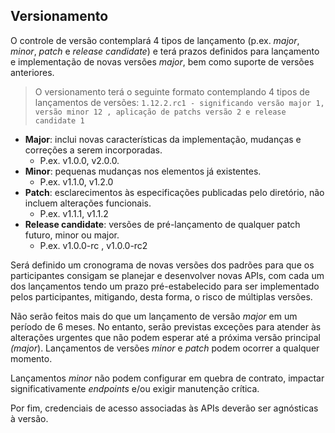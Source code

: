 ## Versionamento

O controle de versão contemplará 4 tipos de lançamento (p.ex. *major*, *minor*, *patch* e *release candidate*) e terá
prazos definidos para lançamento e implementação de novas versões *major*, bem como suporte de versões anteriores.

> O versionamento terá o seguinte formato contemplando 4 tipos de lançamentos de versões:
`1.12.2.rc1 - significando versão major 1, versão minor 12 , aplicação de patchs versão 2 e release candidate 1 `

* **Major**: inclui novas características da implementação, mudanças e correções a serem incorporadas.
	- P.ex. v1.0.0, v2.0.0.
* **Minor**: pequenas mudanças nos elementos já existentes.
    - P.ex. v1.1.0, v1.2.0
* **Patch**: esclarecimentos às especificações publicadas pelo diretório, não incluem alterações funcionais.
    - P.ex. v1.1.1, v1.1.2
* **Release candidate**: versões de pré-lançamento de qualquer patch futuro, minor ou major.
    - P.ex. v1.0.0-rc , v1.0.0-rc2
	
Será definido um cronograma de novas versões dos padrões para que os participantes consigam se planejar e desenvolver novas APIs, com cada um dos lançamentos tendo um prazo pré-estabelecido para ser implementado pelos participantes, mitigando, desta forma, o risco de múltiplas versões.
	
Não serão feitos mais do que um lançamento de versão *major* em um período de 6 meses. No entanto, serão previstas exceções para atender às alterações urgentes que não podem esperar até a próxima versão principal *(major*). Lançamentos de versões *minor* e *patch* podem ocorrer a qualquer momento.	
	
Lançamentos *minor* não podem configurar em quebra de contrato, impactar significativamente *endpoints* e/ou exigir manutenção crítica.	
	
Por fim, credenciais de acesso associadas às APIs deverão ser agnósticas à versão.